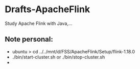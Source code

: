# Drafts-ApacheFlink
Study Apache Flink with Java,...

## Note personal:
- ubuntu > cd ../../mnt/d/FSS/ApacheFlink/Setup/flink-1.18.0
- ./bin/start-cluster.sh or ./bin/stop-cluster.sh
- 





